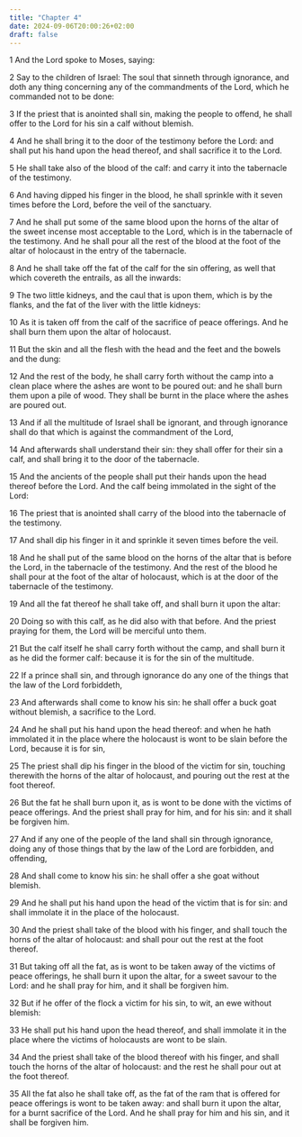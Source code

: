 ```yaml
---
title: "Chapter 4"
date: 2024-09-06T20:00:26+02:00
draft: false
---
```



1 And the Lord spoke to Moses, saying:

2 Say to the children of Israel: The soul that sinneth through ignorance, and doth any thing concerning any of the commandments of the Lord, which he commanded not to be done:

3 If the priest that is anointed shall sin, making the people to offend, he shall offer to the Lord for his sin a calf without blemish.

4 And he shall bring it to the door of the testimony before the Lord: and shall put his hand upon the head thereof, and shall sacrifice it to the Lord.

5 He shall take also of the blood of the calf: and carry it into the tabernacle of the testimony.

6 And having dipped his finger in the blood, he shall sprinkle with it seven times before the Lord, before the veil of the sanctuary.

7 And he shall put some of the same blood upon the horns of the altar of the sweet incense most acceptable to the Lord, which is in the tabernacle of the testimony. And he shall pour all the rest of the blood at the foot of the altar of holocaust in the entry of the tabernacle.

8 And he shall take off the fat of the calf for the sin offering, as well that which covereth the entrails, as all the inwards:

9 The two little kidneys, and the caul that is upon them, which is by the flanks, and the fat of the liver with the little kidneys:

10 As it is taken off from the calf of the sacrifice of peace offerings. And he shall burn them upon the altar of holocaust.

11 But the skin and all the flesh with the head and the feet and the bowels and the dung:

12 And the rest of the body, he shall carry forth without the camp into a clean place where the ashes are wont to be poured out: and he shall burn them upon a pile of wood. They shall be burnt in the place where the ashes are poured out.

13 And if all the multitude of Israel shall be ignorant, and through ignorance shall do that which is against the commandment of the Lord,

14 And afterwards shall understand their sin: they shall offer for their sin a calf, and shall bring it to the door of the tabernacle.

15 And the ancients of the people shall put their hands upon the head thereof before the Lord. And the calf being immolated in the sight of the Lord:

16 The priest that is anointed shall carry of the blood into the tabernacle of the testimony.

17 And shall dip his finger in it and sprinkle it seven times before the veil.

18 And he shall put of the same blood on the horns of the altar that is before the Lord, in the tabernacle of the testimony. And the rest of the blood he shall pour at the foot of the altar of holocaust, which is at the door of the tabernacle of the testimony.

19 And all the fat thereof he shall take off, and shall burn it upon the altar:

20 Doing so with this calf, as he did also with that before. And the priest praying for them, the Lord will be merciful unto them.

21 But the calf itself he shall carry forth without the camp, and shall burn it as he did the former calf: because it is for the sin of the multitude.

22 If a prince shall sin, and through ignorance do any one of the things that the law of the Lord forbiddeth,

23 And afterwards shall come to know his sin: he shall offer a buck goat without blemish, a sacrifice to the Lord.

24 And he shall put his hand upon the head thereof: and when he hath immolated it in the place where the holocaust is wont to be slain before the Lord, because it is for sin,

25 The priest shall dip his finger in the blood of the victim for sin, touching therewith the horns of the altar of holocaust, and pouring out the rest at the foot thereof.

26 But the fat he shall burn upon it, as is wont to be done with the victims of peace offerings. And the priest shall pray for him, and for his sin: and it shall be forgiven him.

27 And if any one of the people of the land shall sin through ignorance, doing any of those things that by the law of the Lord are forbidden, and offending,

28 And shall come to know his sin: he shall offer a she goat without blemish.

29 And he shall put his hand upon the head of the victim that is for sin: and shall immolate it in the place of the holocaust.

30 And the priest shall take of the blood with his finger, and shall touch the horns of the altar of holocaust: and shall pour out the rest at the foot thereof.

31 But taking off all the fat, as is wont to be taken away of the victims of peace offerings, he shall burn it upon the altar, for a sweet savour to the Lord: and he shall pray for him, and it shall be forgiven him.

32 But if he offer of the flock a victim for his sin, to wit, an ewe without blemish:

33 He shall put his hand upon the head thereof, and shall immolate it in the place where the victims of holocausts are wont to be slain.

34 And the priest shall take of the blood thereof with his finger, and shall touch the horns of the altar of holocaust: and the rest he shall pour out at the foot thereof.

35 All the fat also he shall take off, as the fat of the ram that is offered for peace offerings is wont to be taken away: and shall burn it upon the altar, for a burnt sacrifice of the Lord. And he shall pray for him and his sin, and it shall be forgiven him.

